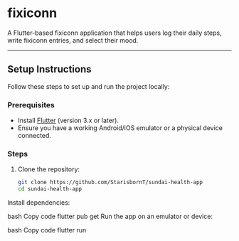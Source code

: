 # fixiconn


A Flutter-based fixiconn application that helps users log their daily steps, write fixiconn entries, and select their mood.

---


## Setup Instructions

Follow these steps to set up and run the project locally:

### Prerequisites

- Install [Flutter](https://docs.flutter.dev/get-started/install) (version 3.x or later).
- Ensure you have a working Android/iOS emulator or a physical device connected.

### Steps

1. Clone the repository:
   ```bash
   git clone https://github.com/StarisbornT/sundai-health-app
   cd sundai-health-app
Install dependencies:

bash
Copy code
flutter pub get
Run the app on an emulator or device:

bash
Copy code
flutter run

